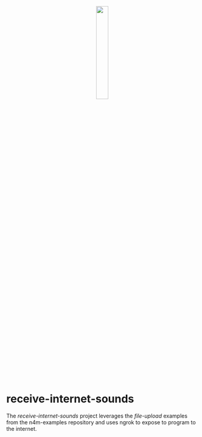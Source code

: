 <p align="center">
  <img width="25%" height="25%" src="https://i.ibb.co/7JYvGQ5/n4m-supplemental.png"/>  
</p>

# receive-internet-sounds
The *receive-internet-sounds* project leverages the *file-upload* examples from the n4m-examples repository and uses ngrok to expose to program to the internet.
